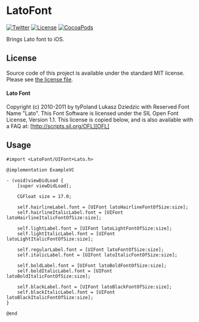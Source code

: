 # LatoFont

[![Twitter](https://img.shields.io/badge/contact-@MichalKonturek-blue.svg?style=flat)](http://twitter.com/michalkonturek)
[![License](https://img.shields.io/badge/license-MIT-blue.svg?style=flat)](https://github.com/michalkonturek/LatoFont/blob/master/LICENSE)
[![CocoaPods](https://img.shields.io/cocoapods/v/LatoFont.svg?style=flat)](https://github.com/michalkonturek/LatoFont)

Brings Lato font to iOS.


## License

Source code of this project is available under the standard MIT license. Please see [the license file][LICENSE].

#### Lato Font

Copyright (c) 2010-2011 by tyPoland Lukasz Dziedzic with Reserved Font Name "Lato". This Font Software is licensed under the SIL Open Font License, Version 1.1. This license is copied below, and is also available with a FAQ at: [http://scripts.sil.org/OFL][OFL]

[LICENSE]:https://github.com/michalkonturek/GraphKit/blob/master/LICENSE]
[OFL]:http://scripts.sil.org/OFL


## Usage

```objc
#import <LatoFont/UIFont+Lato.h>

@implementation ExampleVC

- (void)viewDidLoad {
    [super viewDidLoad];
    
    CGFloat size = 17.0;
    
    self.hairlineLabel.font = [UIFont latoHairlineFontOfSize:size];
    self.hairlineItalicLabel.font = [UIFont latoHairlineItalicFontOfSize:size];
    
    self.lightLabel.font = [UIFont latoLightFontOfSize:size];
    self.lightItalicLabel.font = [UIFont latoLightItalicFontOfSize:size];
    
    self.regularLabel.font = [UIFont latoFontOfSize:size];
    self.italicLabel.font = [UIFont latoItalicFontOfSize:size];
    
    self.boldLabel.font = [UIFont latoBoldFontOfSize:size];
    self.boldItalicLabel.font = [UIFont latoBoldItalicFontOfSize:size];
    
    self.blackLabel.font = [UIFont latoBlackFontOfSize:size];
    self.blackItalicLabel.font = [UIFont latoBlackItalicFontOfSize:size];
}

@end
```
